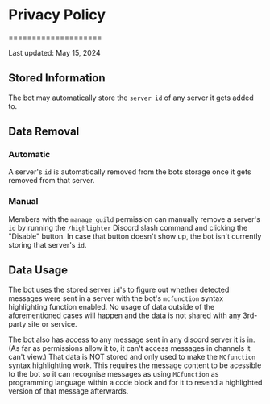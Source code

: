 # Privacy Policy
====================

Last updated: May 15, 2024

## Stored Information
The bot may automatically store the `server id` of any server it gets added to.

## Data Removal
### Automatic
A server's `id` is automatically removed from the bots storage once it gets removed from that server.

### Manual
Members with the `manage_guild` permission can manually remove a server's `id` by running the `/highlighter` Discord slash command and clicking the "Disable" button. In case that button doesn't show up, the bot isn't currently storing that server's `id`.

## Data Usage
The bot uses the stored server `id`'s to figure out whether detected messages were sent in a server with the bot's `mcfunction` syntax highlighting function enabled. No usage of data outside of the aforementioned cases will happen and the data is not shared with any 3rd-party site or service.

The bot also has access to any message sent in any discord server it is in. (As far as permissions allow it to, it can't access messages in channels it can't view.) That data is NOT stored and only used to make the `MCfunction` syntax highlighting work. This requires the message content to be acessible to the bot so it can recognise messages as using `MCfunction` as programming language within a code block and for it to resend a highlighted version of that message afterwards.
